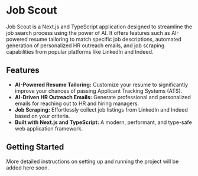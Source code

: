 # Job Scout

Job Scout is a Next.js and TypeScript application designed to streamline the job search process using the power of AI. It offers features such as AI-powered resume tailoring to match specific job descriptions, automated generation of personalized HR outreach emails, and job scraping capabilities from popular platforms like LinkedIn and Indeed.

## Features

- **AI-Powered Resume Tailoring:** Customize your resume to significantly improve your chances of passing Applicant Tracking Systems (ATS).
- **AI-Driven HR Outreach Emails:** Generate professional and personalized emails for reaching out to HR and hiring managers.
- **Job Scraping:** Effortlessly collect job listings from LinkedIn and Indeed based on your criteria.
- **Built with Next.js and TypeScript:** A modern, performant, and type-safe web application framework.

## Getting Started

More detailed instructions on setting up and running the project will be added here soon.
